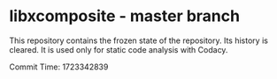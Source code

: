 # libxcomposite - master branch

This repository contains the frozen state of the repository.
Its history is cleared. It is used only for static code
analysis with Codacy.

Commit Time: 1723342839